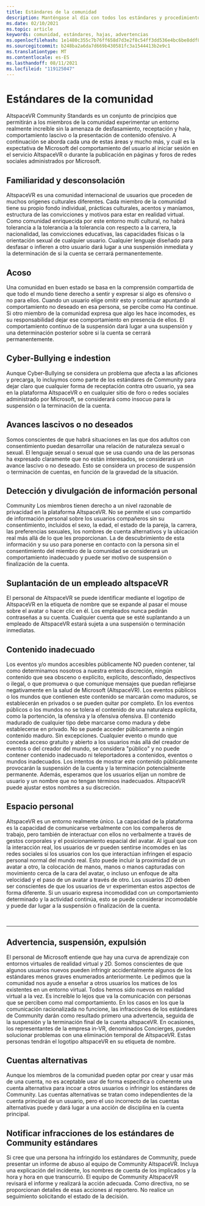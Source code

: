 ```yaml
---
title: Estándares de la comunidad
description: Manténgase al día con todos los estándares y procedimientos de la comunidad AltspaceVR más recientes para notificar infracciones.
ms.date: 02/10/2021
ms.topic: article
keywords: comunidad, estándares, hajas, advertencias
ms.openlocfilehash: 1e1480c355c7b76ff658d7d3e2f8c54ff3dd536e4bc6be8ddf8378299d0250c1
ms.sourcegitcommit: b248ba2a6da7d669b430581fc3a1544413b2e9c1
ms.translationtype: MT
ms.contentlocale: es-ES
ms.lasthandoff: 08/11/2021
ms.locfileid: "119125047"
---
```

# <a name="community-standards"></a>Estándares de la comunidad

AltspaceVR Community Standards es un conjunto de principios que permitirán a los miembros de la comunidad experimentar un entorno realmente increíble sin la amenaza de desfasamiento, receptación y hala, comportamiento lascivo o la presentación de contenido ofensivo. A continuación se aborda cada una de estas áreas y mucho más, y cuál es la expectativa de Microsoft del comportamiento del usuario al iniciar sesión en el servicio AltspaceVR o durante la publicación en páginas y foros de redes sociales administrados por Microsoft.

## <a name="defamation-and-intolerance"></a>Familiaridad y desconsolación

AltspaceVR es una comunidad internacional de usuarios que proceden de muchos orígenes culturales diferentes. Cada miembro de la comunidad tiene su propio fondo individual, prácticas culturales, acentos y maníamos, estructura de las convicciones y motivos para estar en realidad virtual. Como comunidad enriquecida por este entorno multi cultural, no habrá tolerancia a la tolerancia a la tolerancia con respecto a la carrera, la nacionalidad, las convicciones educativas, las capacidades físicas o la orientación sexual de cualquier usuario. Cualquier lenguaje diseñado para desfasar o infieren a otro usuario dará lugar a una suspensión inmediata y la determinación de si la cuenta se cerrará permanentemente.

## <a name="harassment"></a>Acoso 

Una comunidad en buen estado se basa en la comprensión compartida de que todo el mundo tiene derecho a sentir y expresar si algo es ofensivo o no para ellos. Cuando un usuario elige omitir esto y continuar apuntando al comportamiento no deseado en esa persona, se percibe como Ha continue. Si otro miembro de la comunidad expresa que algo les hace incomodes, es su responsabilidad dejar ese comportamiento en presencia de ellos. El comportamiento continuo de la suspensión dará lugar a una suspensión y una determinación posterior sobre si la cuenta se cerrará permanentemente.

## <a name="cyber-bullying-and-intimidation"></a>Cyber-Bullying e indestion

Aunque Cyber-Bullying se considera un problema que afecta a las aficiones y precarga, lo incluymos como parte de los estándares de Community para dejar claro que cualquier forma de receptación contra otro usuario, ya sea en la plataforma AltspaceVR o en cualquier sitio de foro o redes sociales administrado por Microsoft, se considerará como insocuo para la suspensión o la terminación de la cuenta.

## <a name="lewd-or-unwanted-advances"></a>Avances lascivos o no deseados

Somos conscientes de que habrá situaciones en las que dos adultos con consentimiento puedan desarrollar una relación de naturaleza sexual o sexual. El lenguaje sexual o sexual que se usa cuando una de las personas ha expresado claramente que no están interesados, se considerará un avance lascivo o no deseado. Esto se considera un proceso de suspensión o terminación de cuentas, en función de la gravedad de la situación.

## <a name="discovery-and-disclosure-of-personal-information"></a>Detección y divulgación de información personal

Community Los miembros tienen derecho a un nivel razonable de privacidad en la plataforma AltspaceVR. No se permite el uso compartido de información personal sobre los usuarios compañeros sin su consentimiento, incluidos el sexo, la edad, el estado de la pareja, la carrera, las preferencias sexuales, los nombres de cuenta alternativos y la ubicación real más allá de lo que les proporcionan. La de descubrimiento de esta información y su uso para ponerse en contacto con la persona sin el consentimiento del miembro de la comunidad se considerará un comportamiento inadecuado y puede ser motivo de suspensión o finalización de la cuenta.

## <a name="impersonation-of-an-altspacevr-employee"></a>Suplantación de un empleado altspaceVR

El personal de AltspaceVR se puede identificar mediante el logotipo de AltspaceVR en la etiqueta de nombre que se expande al pasar el mouse sobre el avatar o hacer clic en él. Los empleados nunca pedirán contraseñas a su cuenta. Cualquier cuenta que se esté suplantando a un empleado de AltspaceVR estará sujeta a una suspensión o terminación inmediatas.

## <a name="inappropriate-content"></a>Contenido inadecuado

Los eventos y/o mundos accesibles públicamente NO pueden contener, tal como determinamos nosotros a nuestra entera discreción, ningún contenido que sea obsceno o explícito, explícito, desconfiado, despectivos o ilegal, o que promueva o que comunique mensajes que puedan reflejarse negativamente en la salud de Microsoft (AltspaceVR). Los eventos públicos o los mundos que contienen este contenido se marcarán como maduros, se establecerán en privados o se pueden quitar por completo. En los eventos públicos o los mundos no se tolera el contenido de una naturaleza explícita, como la portención, la ofensiva y la ofensiva ofensiva. El contenido madurado de cualquier tipo debe marcarse como madura y debe establecerse en privado. No se puede acceder públicamente a ningún contenido maduro. Sin excepciones. Cualquier evento o mundo que conceda acceso gratuito y abierto a los usuarios más allá del creador de eventos o del creador del mundo, se considera "público" y no puede contener contenido inadecuado ni teleportadores a contenidos, eventos o mundos inadecuados. Los intentos de mostrar este contenido públicamente provocarán la suspensión de la cuenta y la terminación potencialmente permanente.  Además, esperamos que los usuarios elijan un nombre de usuario y un nombre que no tengan términos inadecuados. AltspaceVR puede ajustar estos nombres a su discreción.

## <a name="personal-space"></a>Espacio personal

AltspaceVR es un entorno realmente único. La capacidad de la plataforma es la capacidad de comunicarse verbalmente con los compañeros de trabajo, pero también de interactuar con ellos no verbalmente a través de gestos corporales y el posicionamiento espacial del avatar. Al igual que con la interacción real, los usuarios de vr pueden sentirse incomodes en las redes sociales si los usuarios con los que interactúan infringen el espacio personal normal del mundo real. Esto puede incluir la proximidad de un avatar a otro, la colocación de manos, manos o manos capturadas con movimiento cerca de la cara del avatar, o incluso un enfoque de alta velocidad y el paso de un avatar a través de otro.  Los usuarios 2D deben ser conscientes de que los usuarios de vr experimentan estos aspectos de forma diferente. Si un usuario expresa incomodidad con un comportamiento determinado y la actividad continúa, esto se puede considerar incomodable y puede dar lugar a la suspensión o finalización de la cuenta.

<br>
<hr>
 
## <a name="warning-suspension-banishment"></a>Advertencia, suspensión, expulsión

El personal de Microsoft entiende que hay una curva de aprendizaje con entornos virtuales de realidad virtual y 2D. Somos conscientes de que algunos usuarios nuevos pueden infringir accidentalmente algunos de los estándares menos graves enumerados anteriormente. Le pedimos que la comunidad nos ayude a enseñar a otros usuarios los matices de los existentes en un entorno virtual. Todos hemos sido nuevos en realidad virtual a la vez. Es increíble lo lejos que va la comunicación con personas que se perciben como mal comportamiento. En los casos en los que la comunicación racionalizada no funcione, las infracciones de los estándares de Community darán como resultado primero una advertencia, seguida de la suspensión y la terminación final de la cuenta altspaceVR. En ocasiones, los representantes de la empresa in-VR, denominados Concierges, pueden solucionar problemas con una eliminación temporal de AltspaceVR. Estas personas tendrán el logotipo altspaceVR en su etiqueta de nombre.

## <a name="alternate-accounts"></a>Cuentas alternativas

Aunque los miembros de la comunidad pueden optar por crear y usar más de una cuenta, no es aceptable usar de forma específica o coherente una cuenta alternativa para incoar a otros usuarios o infringir los estándares de Community. Las cuentas alternativas se tratan como independientes de la cuenta principal de un usuario, pero el uso incorrecto de las cuentas alternativas puede y dará lugar a una acción de disciplina en la cuenta principal.

## <a name="reporting-violations-of-the-community-standards"></a>Notificar infracciones de los estándares de Community estándares

Si cree que una persona ha infringido los estándares de Community, puede presentar un informe de abuso al equipo de Community AltspaceVR. Incluya una explicación del incidente, los nombres de cuenta de los implicados y la hora y hora en que transcurrió. El equipo de Community AltspaceVR revisará el informe y realizará la acción adecuada. Como directiva, no se proporcionan detalles de esas acciones al reportero. No realice un seguimiento solicitando el estado de la decisión.